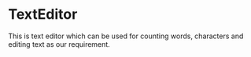 # TextEditor
This is text editor which can be used for counting words, characters and editing text as our requirement.
